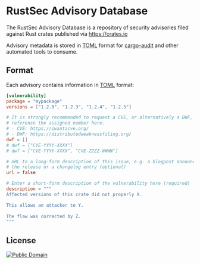 # RustSec Advisory Database

The RustSec Advisory Database is a repository of security advisories filed
against Rust crates published via https://crates.io

Advisory metadata is stored in [TOML] format for [cargo-audit] and other
automated tools to consume.

## Format

Each advisory contains information in [TOML] format:

```toml
[vulnerability]
package = "mypackage"
versions = ["1.2.0", "1.2.3", "1.2.4", "1.2.5"]

# It is strongly recommended to request a CVE, or alternatively a DWF, and
# reference the assigned number here.
# - CVE: https://iwantacve.org/
# - DWF: https://distributedweaknessfiling.org/
dwf = []
# dwf = ["CVE-YYYY-XXXX"]
# dwf = ["CVE-YYYY-XXXX", "CVE-ZZZZ-WWWW"]

# URL to a long-form description of this issue, e.g. a blogpost announcing
# the release or a changelog entry (optional)
url = false

# Enter a short-form description of the vulnerability here (required)
description = """
Affected versions of this crate did not properly X.

This allows an attacker to Y.
 
The flaw was corrected by Z.
"""
```

[TOML]: https://github.com/toml-lang/toml
[cargo-audit]: https://github.com/rustsec/cargo-audit

## License

[![Public Domain](http://i.creativecommons.org/p/zero/1.0/88x31.png)](https://github.com/RustSec/advisory-db/blob/master/LICENSE.txt)
